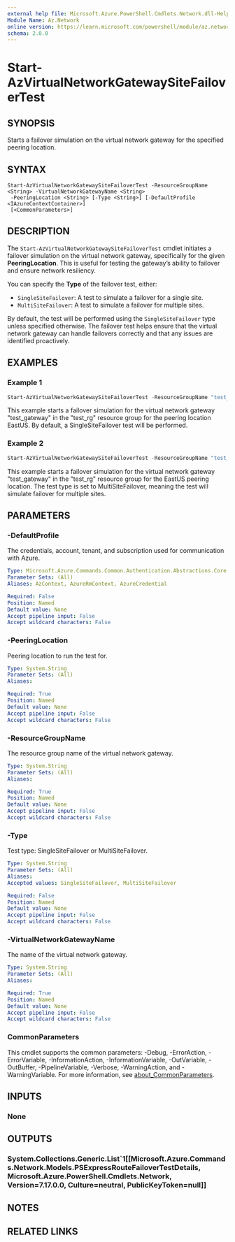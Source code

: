 ```yaml
---
external help file: Microsoft.Azure.PowerShell.Cmdlets.Network.dll-Help.xml
Module Name: Az.Network
online version: https://learn.microsoft.com/powershell/module/az.network/start-azvirtualnetworkgatewaysitefailovertest
schema: 2.0.0
---
```


# Start-AzVirtualNetworkGatewaySiteFailoverTest

## SYNOPSIS
Starts a failover simulation on the virtual network gateway for the specified peering location.

## SYNTAX

```
Start-AzVirtualNetworkGatewaySiteFailoverTest -ResourceGroupName <String> -VirtualNetworkGatewayName <String>
 -PeeringLocation <String> [-Type <String>] [-DefaultProfile <IAzureContextContainer>]
 [<CommonParameters>]
```

## DESCRIPTION
The `Start-AzVirtualNetworkGatewaySiteFailoverTest` cmdlet initiates a failover simulation on the virtual network gateway, specifically for the given **PeeringLocation**. This is useful for testing the gateway’s ability to failover and ensure network resiliency.

You can specify the **Type** of the failover test, either:
- `SingleSiteFailover`: A test to simulate a failover for a single site.
- `MultiSiteFailover`: A test to simulate a failover for multiple sites.

By default, the test will be performed using the `SingleSiteFailover` type unless specified otherwise. The failover test helps ensure that the virtual network gateway can handle failovers correctly and that any issues are identified proactively.


## EXAMPLES

### Example 1
```powershell
Start-AzVirtualNetworkGatewaySiteFailoverTest -ResourceGroupName "test_rg" -VirtualNetworkGatewayName "test_gateway" -PeeringLocation "EastUS"
```

This example starts a failover simulation for the virtual network gateway "test_gateway" in the "test_rg" resource group for the peering location EastUS. By default, a SingleSiteFailover test will be performed.

### Example 2
```powershell
Start-AzVirtualNetworkGatewaySiteFailoverTest -ResourceGroupName "test_rg" -VirtualNetworkGatewayName "test_gateway" -PeeringLocation "EastUS" -Type "MultiSiteFailover"
```

This example starts a failover simulation for the virtual network gateway "test_gateway" in the "test_rg" resource group for the EastUS peering location. The test type is set to MultiSiteFailover, meaning the test will simulate failover for multiple sites.

## PARAMETERS

### -DefaultProfile
The credentials, account, tenant, and subscription used for communication with Azure.

```yaml
Type: Microsoft.Azure.Commands.Common.Authentication.Abstractions.Core.IAzureContextContainer
Parameter Sets: (All)
Aliases: AzContext, AzureRmContext, AzureCredential

Required: False
Position: Named
Default value: None
Accept pipeline input: False
Accept wildcard characters: False
```

### -PeeringLocation
Peering location to run the test for.

```yaml
Type: System.String
Parameter Sets: (All)
Aliases:

Required: True
Position: Named
Default value: None
Accept pipeline input: False
Accept wildcard characters: False
```

### -ResourceGroupName
The resource group name of the virtual network gateway.

```yaml
Type: System.String
Parameter Sets: (All)
Aliases:

Required: True
Position: Named
Default value: None
Accept pipeline input: False
Accept wildcard characters: False
```

### -Type
Test type: SingleSiteFailover or MultiSiteFailover.

```yaml
Type: System.String
Parameter Sets: (All)
Aliases:
Accepted values: SingleSiteFailover, MultiSiteFailover

Required: False
Position: Named
Default value: None
Accept pipeline input: False
Accept wildcard characters: False
```

### -VirtualNetworkGatewayName
The name of the virtual network gateway.

```yaml
Type: System.String
Parameter Sets: (All)
Aliases:

Required: True
Position: Named
Default value: None
Accept pipeline input: False
Accept wildcard characters: False
```

### CommonParameters
This cmdlet supports the common parameters: -Debug, -ErrorAction, -ErrorVariable, -InformationAction, -InformationVariable, -OutVariable, -OutBuffer, -PipelineVariable, -Verbose, -WarningAction, and -WarningVariable. For more information, see [about_CommonParameters](http://go.microsoft.com/fwlink/?LinkID=113216).

## INPUTS

### None

## OUTPUTS

### System.Collections.Generic.List`1[[Microsoft.Azure.Commands.Network.Models.PSExpressRouteFailoverTestDetails, Microsoft.Azure.PowerShell.Cmdlets.Network, Version=7.17.0.0, Culture=neutral, PublicKeyToken=null]]

## NOTES

## RELATED LINKS
